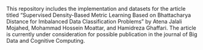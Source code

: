 This repository includes the implementation and datasets for the article titled “Supervised Density-Based Metric Learning Based on Bhattacharya Distance for Imbalanced Data Classification Problems” 
by Atena Jalali Mojahed, Mohammad Hossein Moattar, and Hamidreza Ghaffari. 
The article is currently under consideration for possible publication in the journal of Big Data and Cognitive Computing.
